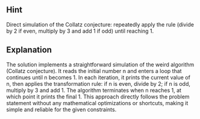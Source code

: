 ## Hint
Direct simulation of the Collatz conjecture: repeatedly apply the rule (divide by 2 if even, multiply by 3 and add 1 if odd) until reaching 1.

## Explanation
The solution implements a straightforward simulation of the weird algorithm (Collatz conjecture). It reads the initial number n and enters a loop that continues until n becomes 1. In each iteration, it prints the current value of n, then applies the transformation rule: if n is even, divide by 2; if n is odd, multiply by 3 and add 1. The algorithm terminates when n reaches 1, at which point it prints the final 1. This approach directly follows the problem statement without any mathematical optimizations or shortcuts, making it simple and reliable for the given constraints.
